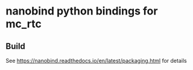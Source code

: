 # nanobind python bindings for mc_rtc

## Build

See https://nanobind.readthedocs.io/en/latest/packaging.html for details
